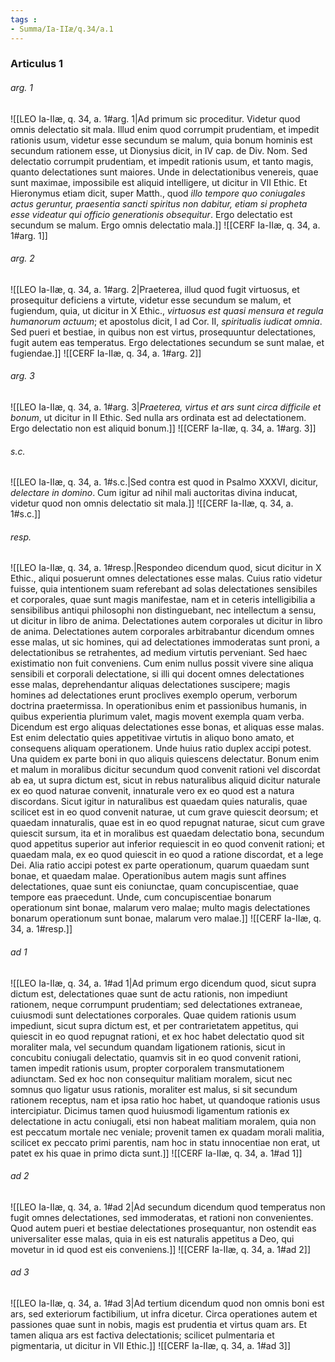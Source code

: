 ```yaml
---
tags : 
- Summa/Ia-IIæ/q.34/a.1
---
```


### Articulus 1

###### arg. 1
![[LEO Ia-IIæ, q. 34, a. 1#arg. 1|Ad primum sic proceditur. Videtur quod omnis delectatio sit mala. Illud enim quod corrumpit prudentiam, et impedit rationis usum, videtur esse secundum se malum, quia bonum hominis est secundum rationem esse, ut Dionysius dicit, in IV cap. de Div. Nom. Sed delectatio corrumpit prudentiam, et impedit rationis usum, et tanto magis, quanto delectationes sunt maiores. Unde in delectationibus venereis, quae sunt maximae, impossibile est aliquid intelligere, ut dicitur in VII Ethic. Et Hieronymus etiam dicit, super Matth., quod *illo tempore quo coniugales actus geruntur, praesentia sancti spiritus non dabitur, etiam si propheta esse videatur qui officio generationis obsequitur*. Ergo delectatio est secundum se malum. Ergo omnis delectatio mala.]]
![[CERF Ia-IIæ, q. 34, a. 1#arg. 1]]

###### arg. 2
![[LEO Ia-IIæ, q. 34, a. 1#arg. 2|Praeterea, illud quod fugit virtuosus, et prosequitur deficiens a virtute, videtur esse secundum se malum, et fugiendum, quia, ut dicitur in X Ethic., *virtuosus est quasi mensura et regula humanorum actuum*; et apostolus dicit, I ad Cor. II, *spiritualis iudicat omnia*. Sed pueri et bestiae, in quibus non est virtus, prosequuntur delectationes, fugit autem eas temperatus. Ergo delectationes secundum se sunt malae, et fugiendae.]]
![[CERF Ia-IIæ, q. 34, a. 1#arg. 2]]

###### arg. 3
![[LEO Ia-IIæ, q. 34, a. 1#arg. 3|*Praeterea, virtus et ars sunt circa difficile et bonum*, ut dicitur in II Ethic. Sed nulla ars ordinata est ad delectationem. Ergo delectatio non est aliquid bonum.]]
![[CERF Ia-IIæ, q. 34, a. 1#arg. 3]]

###### s.c.
![[LEO Ia-IIæ, q. 34, a. 1#s.c.|Sed contra est quod in Psalmo XXXVI, dicitur, *delectare in domino*. Cum igitur ad nihil mali auctoritas divina inducat, videtur quod non omnis delectatio sit mala.]]
![[CERF Ia-IIæ, q. 34, a. 1#s.c.]]

###### resp.
![[LEO Ia-IIæ, q. 34, a. 1#resp.|Respondeo dicendum quod, sicut dicitur in X Ethic., aliqui posuerunt omnes delectationes esse malas. Cuius ratio videtur fuisse, quia intentionem suam referebant ad solas delectationes sensibiles et corporales, quae sunt magis manifestae, nam et in ceteris intelligibilia a sensibilibus antiqui philosophi non distinguebant, nec intellectum a sensu, ut dicitur in libro de anima. Delectationes autem corporales ut dicitur in libro de anima. Delectationes autem corporales arbitrabantur dicendum omnes esse malas, ut sic homines, qui ad delectationes immoderatas sunt proni, a delectationibus se retrahentes, ad medium virtutis perveniant. Sed haec existimatio non fuit conveniens. Cum enim nullus possit vivere sine aliqua sensibili et corporali delectatione, si illi qui docent omnes delectationes esse malas, deprehendantur aliquas delectationes suscipere; magis homines ad delectationes erunt proclives exemplo operum, verborum doctrina praetermissa. In operationibus enim et passionibus humanis, in quibus experientia plurimum valet, magis movent exempla quam verba. Dicendum est ergo aliquas delectationes esse bonas, et aliquas esse malas. Est enim delectatio quies appetitivae virtutis in aliquo bono amato, et consequens aliquam operationem. Unde huius ratio duplex accipi potest. Una quidem ex parte boni in quo aliquis quiescens delectatur. Bonum enim et malum in moralibus dicitur secundum quod convenit rationi vel discordat ab ea, ut supra dictum est, sicut in rebus naturalibus aliquid dicitur naturale ex eo quod naturae convenit, innaturale vero ex eo quod est a natura discordans. Sicut igitur in naturalibus est quaedam quies naturalis, quae scilicet est in eo quod convenit naturae, ut cum grave quiescit deorsum; et quaedam innaturalis, quae est in eo quod repugnat naturae, sicut cum grave quiescit sursum, ita et in moralibus est quaedam delectatio bona, secundum quod appetitus superior aut inferior requiescit in eo quod convenit rationi; et quaedam mala, ex eo quod quiescit in eo quod a ratione discordat, et a lege Dei. Alia ratio accipi potest ex parte operationum, quarum quaedam sunt bonae, et quaedam malae. Operationibus autem magis sunt affines delectationes, quae sunt eis coniunctae, quam concupiscentiae, quae tempore eas praecedunt. Unde, cum concupiscentiae bonarum operationum sint bonae, malarum vero malae; multo magis delectationes bonarum operationum sunt bonae, malarum vero malae.]]
![[CERF Ia-IIæ, q. 34, a. 1#resp.]]

###### ad 1
![[LEO Ia-IIæ, q. 34, a. 1#ad 1|Ad primum ergo dicendum quod, sicut supra dictum est, delectationes quae sunt de actu rationis, non impediunt rationem, neque corrumpunt prudentiam; sed delectationes extraneae, cuiusmodi sunt delectationes corporales. Quae quidem rationis usum impediunt, sicut supra dictum est, et per contrarietatem appetitus, qui quiescit in eo quod repugnat rationi, et ex hoc habet delectatio quod sit moraliter mala, vel secundum quandam ligationem rationis, sicut in concubitu coniugali delectatio, quamvis sit in eo quod convenit rationi, tamen impedit rationis usum, propter corporalem transmutationem adiunctam. Sed ex hoc non consequitur malitiam moralem, sicut nec somnus quo ligatur usus rationis, moraliter est malus, si sit secundum rationem receptus, nam et ipsa ratio hoc habet, ut quandoque rationis usus intercipiatur. Dicimus tamen quod huiusmodi ligamentum rationis ex delectatione in actu coniugali, etsi non habeat malitiam moralem, quia non est peccatum mortale nec veniale; provenit tamen ex quadam morali malitia, scilicet ex peccato primi parentis, nam hoc in statu innocentiae non erat, ut patet ex his quae in primo dicta sunt.]]
![[CERF Ia-IIæ, q. 34, a. 1#ad 1]]

###### ad 2
![[LEO Ia-IIæ, q. 34, a. 1#ad 2|Ad secundum dicendum quod temperatus non fugit omnes delectationes, sed immoderatas, et rationi non convenientes. Quod autem pueri et bestiae delectationes prosequantur, non ostendit eas universaliter esse malas, quia in eis est naturalis appetitus a Deo, qui movetur in id quod est eis conveniens.]]
![[CERF Ia-IIæ, q. 34, a. 1#ad 2]]

###### ad 3
![[LEO Ia-IIæ, q. 34, a. 1#ad 3|Ad tertium dicendum quod non omnis boni est ars, sed exteriorum factibilium, ut infra dicetur. Circa operationes autem et passiones quae sunt in nobis, magis est prudentia et virtus quam ars. Et tamen aliqua ars est factiva delectationis; scilicet pulmentaria et pigmentaria, ut dicitur in VII Ethic.]]
![[CERF Ia-IIæ, q. 34, a. 1#ad 3]]

